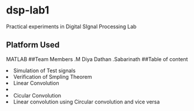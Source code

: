 # dsp-lab1
Practical experiments in Digital SIgnal Processing Lab
## Platform Used
MATLAB
##Team Members 
.M Diya Dathan
.Sabarinath
##Table of content
<li>Simulation of Test signals</li>
<li>Verification of Smpling Theorem</li>
<li>Linear Convolution<li>
<li>Cicular Convolution</li>
<li>Linear convolution using Circular convolution and vice versa</li>
    
